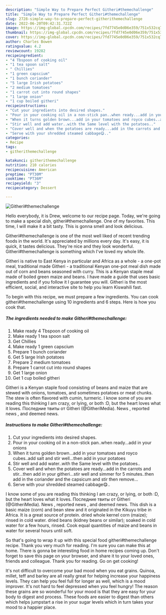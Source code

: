 ```yaml
---
description: "Simple Way to Prepare Perfect Githeri#themechallenge"
title: "Simple Way to Prepare Perfect Githeri#themechallenge"
slug: 2728-simple-way-to-prepare-perfect-githerithemechallenge
date: 2022-06-20T09:42:31.722Z
image: https://img-global.cpcdn.com/recipes/7fd7745e0d06e359/751x532cq70/githerithemechallenge-recipe-main-photo.jpg
thumbnail: https://img-global.cpcdn.com/recipes/7fd7745e0d06e359/751x532cq70/githerithemechallenge-recipe-main-photo.jpg
cover: https://img-global.cpcdn.com/recipes/7fd7745e0d06e359/751x532cq70/githerithemechallenge-recipe-main-photo.jpg
author: Charles Bowen
ratingvalue: 4.2
reviewcount: 19282
recipeingredient:
- "4 Tbspoon of cooking oil"
- "1 tea spoon salt"
- " Chillies"
- "1 green capscium"
- "1 bunch coriander"
- "5 large Irish potatoes"
- "2 medium tomatoes"
- "1 carrot cut into round shapes"
- "1 large onion"
- "1 cup boiled githeri"
recipeinstructions:
- "Cut your ingredients into desired shapes."
- "Pour in your cooking oil in a non-stick pan..when ready...add in your onions"
- "When it turns golden brown...add in your tomatoes and royco cubes..add salt and stir well...then add in your potatoes"
- "Stir well and add water..with the Same level with the potatoes.."
- "Cover well and when the potatoes are ready...add in the carrots and stir...then add in your githeri...stir well and simmer for 5 minutes..then add in the coriander and the capsicum and stir then remove..."
- "Serve with your shredded steamed cabbage😋.."
categories:
- Recipe
tags:
- githerithemechallenge

katakunci: githerithemechallenge 
nutrition: 210 calories
recipecuisine: American
preptime: "PT30M"
cooktime: "PT36M"
recipeyield: "3"
recipecategory: Dessert

---
```



![Githeri#themechallenge](https://img-global.cpcdn.com/recipes/7fd7745e0d06e359/751x532cq70/githerithemechallenge-recipe-main-photo.jpg)

Hello everybody, it is Drew, welcome to our recipe page. Today, we're going to make a special dish, githeri#themechallenge. One of my favorites. This time, I will make it a bit tasty. This is gonna smell and look delicious.

Githeri#themechallenge is one of the most well liked of recent trending foods in the world. It's appreciated by millions every day. It's easy, it is quick, it tastes delicious. They're nice and they look wonderful. Githeri#themechallenge is something which I've loved my whole life.

Githeri is native to East Kenya in particular and Africa as a whole - a one-pot meal, traditional made Githeri - a traditional Kenyan one-pot meal dish made out of corn and beans seasoned with curry. This is a Kenyan staple meal made of boiled green maize and beans. I have made a guide that uses basic ingredients and if you follow it I guarantee you will. Githeri is the most efficient, social, and interactive site to help you learn Kiswahili fast.


To begin with this recipe, we must prepare a few ingredients. You can cook githeri#themechallenge using 10 ingredients and 6 steps. Here is how you cook that.

<!--inarticleads1-->

##### The ingredients needed to make Githeri#themechallenge:

1. Make ready 4 Tbspoon of cooking oil
1. Make ready 1 tea spoon salt
1. Get  Chillies
1. Make ready 1 green capscium
1. Prepare 1 bunch coriander
1. Get 5 large Irish potatoes
1. Prepare 2 medium tomatoes
1. Prepare 1 carrot cut into round shapes
1. Get 1 large onion
1. Get 1 cup boiled githeri


Githeri is a Kenyan staple food consisting of beans and maize that are stewed with onions, tomatoes, and sometimes potatoes or meat chunks. The stew is often flavored with cumin, turmeric. I know some of you are reading this thinking I am crazy, or lying, or both :D, but the heart loves what it loves. Последние твиты от Githeri (@GitheriMedia). News , reported news , and deemed news. 

<!--inarticleads2-->

##### Instructions to make Githeri#themechallenge:

1. Cut your ingredients into desired shapes.
1. Pour in your cooking oil in a non-stick pan..when ready...add in your onions
1. When it turns golden brown...add in your tomatoes and royco cubes..add salt and stir well...then add in your potatoes
1. Stir well and add water..with the Same level with the potatoes..
1. Cover well and when the potatoes are ready...add in the carrots and stir...then add in your githeri...stir well and simmer for 5 minutes..then add in the coriander and the capsicum and stir then remove...
1. Serve with your shredded steamed cabbage😋..


I know some of you are reading this thinking I am crazy, or lying, or both :D, but the heart loves what it loves. Последние твиты от Githeri (@GitheriMedia). News , reported news , and deemed news. This dish is a basic maize (corn) and bean stew and it originated in the Kikuyu tribe in Africa. It is a great source of protein. dried whole kernel corn (maize); rinsed in cold water. dried beans (kidney beans or similar); soaked in cold water for a few hours, rinsed. Cook equal quantities of maize and beans in water for several hours until soft. 

So that's going to wrap it up with this special food githeri#themechallenge recipe. Thank you very much for reading. I'm sure you can make this at home. There is gonna be interesting food in home recipes coming up. Don't forget to save this page on your browser, and share it to your loved ones, friends and colleague. Thank you for reading. Go on get cooking!

It's not difficult to overcome your bad mood when you eat grains. Quinoa, millet, teff and barley are all really great for helping increase your happiness levels. They can help you feel full for longer as well, which is a mood improver. It's not hard to feel depressed when you feel hungry! The reason these grains are so wonderful for your mood is that they are easy for your body to digest and process. These foods are easier to digest than others which helps jumpstart a rise in your sugar levels which in turn takes your mood to a happier place.
